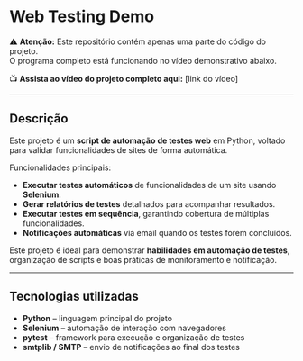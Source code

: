 # Web Testing Demo

⚠️ **Atenção:** Este repositório contém apenas uma parte do código do projeto.  
O programa completo está funcionando no vídeo demonstrativo abaixo.

📺 **Assista ao vídeo do projeto completo aqui:** [link do vídeo]

---

## Descrição

Este projeto é um **script de automação de testes web** em Python, voltado para validar funcionalidades de sites de forma automática.  

Funcionalidades principais:

- **Executar testes automáticos** de funcionalidades de um site usando **Selenium**.  
- **Gerar relatórios de testes** detalhados para acompanhar resultados.  
- **Executar testes em sequência**, garantindo cobertura de múltiplas funcionalidades.  
- **Notificações automáticas** via email quando os testes forem concluídos.  

Este projeto é ideal para demonstrar **habilidades em automação de testes**, organização de scripts e boas práticas de monitoramento e notificação.

---

## Tecnologias utilizadas

- **Python** – linguagem principal do projeto  
- **Selenium** – automação de interação com navegadores  
- **pytest** – framework para execução e organização de testes  
- **smtplib / SMTP** – envio de notificações ao final dos testes
